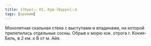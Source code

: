 ```yaml
---
title: ⦗[Куш]⒯ VI, Куш-[Бурун]⒯⦘
tags: [ороним]
---
```


Монолитная скальная стена с выступами и впадинами, на которой прилепились
отдельные сосны. Обрыв к морю юж. отрога г. Кокия-Бель, в 2 км. к В от м. Айя.
